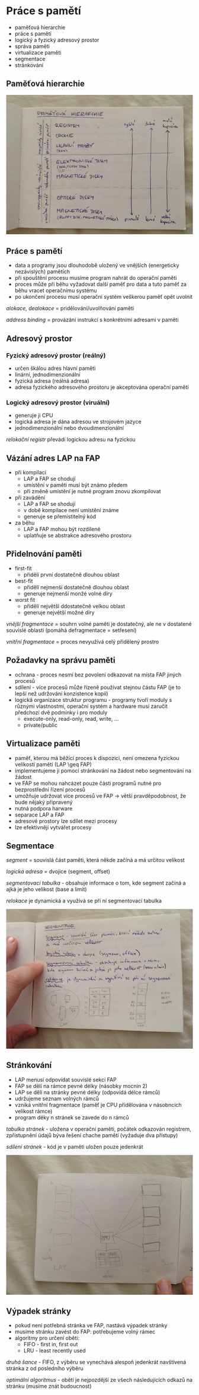 # Práce s pamětí
- paměťová hierarchie
- práce s pamětí
- logický a fyzický adresový prostor
- správa paměti
- virtualizace paměti
- segmentace
- stránkování

## Paměťová hierarchie

![](08/IMG_4418.JPG)

## Práce s pamětí
- data a programy jsou dlouhodobě uložený ve vnějších (energeticky nezávislých) pamětích
- při spouštění procesu musíme program nahrát do operační paměti
- proces může při běhu vyžadovat další paměť pro data a tuto paměť za běhu vracet operačnímu systému
- po ukončení procesu musí operační systém veškerou paměť opět uvolnit

_alokace, dealokace_ = pridělování/uvolňování paměti

_address binding_ = provázání instrukcí s konkrétními adresami v paměti

## Adresový prostor

### Fyzický adresový prostor (reálný)
- určen škálou adres hlavní paměti
- linární, jednodimenzionální
- fyzická adresa (reálná adresa)
- adresa fyzického adresového prostoru je akceptována operační pamětí

### Logický adresový prostor (viruální)
- generuje ji CPU
- logická adresa je dána adresou ve strojovém jazyce
- jednodimenzionální nebo dvoudimenzionální

_relokační registr_ převádí logickou adresu na fyzickou

## Vázání adres LAP na FAP
- při kompilaci
    - LAP a FAP se chodují
    - umístění v paměti musí být známo předem
    - při změně umístění je nutné program znovu zkompilovat
- při zavádění
    - LAP a FAP se shodují
    - v době kompilace není umístění známe
    - generuje se přemístitelný kód
- za běhu
    - LAP a FAP mohou být rozdílené
    - uplatňuje se abstrakce adresového prostoru

## Přidelnování paměti
- first-fit
    - přidělí první dostatečně dlouhou oblast
- best-fit
    - přidělí nejmenší dostatečně dlouhou oblast
    - generuje nejmenší monžé volné díry
- worst fit
    - přidělí největší ddostatečně velkou oblast
    - generuje největší možné díry

_vnější fragmentace_ = souhrn volné paměti je dostatečný, ale ne v dostatené souvislé oblasti (pomáhá defragmentace = setřesení)

_vnitřní fragmentace_ = proces nevyužívá celý přidělený prostro

## Požadavky na správu paměti
- ochrana - proces nesmí bez povolení odkazovat na místa FAP jiných procesů
- sdílení - více procesů může řízeně používat stejnou částu FAP (je to lepší než udržování konzistence kopií)
- logická organizace struktur programu - programy tvoří moduly s různými vlastnostmi, operační systém a hardware musí zaručit předchozí dvě podmínky i pro moduly
    - execute-only, read-only, read, write, ...
    - private/public

## Virtualizace paměti
- paměť, kterou má běžící proces k dispozici, není omezena fyzickou velikostí paměti (LAP \geq FAP)
- implementujeme ji pomocí stránkování na žádost nebo segmentování na žádost
- ve FAP se mohou nahcázet pouze části programů nutné pro bezprostřední řízení procesů
- umožňuje udržovat více procesů ve FAP ->  větší pravděpodobnost, že bude nějaký připravený
- nutná podpora harware
- separace LAP a FAP
- adresové prostory lze sdílet mezi procesy
- lze efektivněji vytvářet procesy

## Segmentace
_segment_ = souvislá část paměti, která někde začíná a má určitou velikost

_logická adresa_ = dvojice (segment, offset)

_segmentovací tabulka_ - obsahuje informace o tom, kde segment začíná a ajká je jeho velikost (base a limit)

_relokace_ je dynamická a využívá se při ní segmentovací tabulka

![](08/IMG_4425.JPG)

## Stránkování
- LAP menusí odpovídat souvislé sekci FAP
- FAP se dělí na rámce pevné délky (násobky mocnin 2)
- LAP se dělí na stránky pevné délky (odpovídá délce rámců)
- udržujeme seznam volných rámců
- vzniká vnitřní fragmentace (paměť je CPU přidělována v násobncích velikost rámce)
- program déky n stránek se zavede do n rámců

_tabulka stránek_ - uložena v operační paměti, počátek odkazován registrem, zpřístupnění údajů býva řešení chache pamětí (vyžaduje dva přístupy)

_sdílení stránek_ - kód je v paměti uložen pouze jedenkrát

![](08/IMG_4426.JPG)

## Výpadek stránky
- pokud není potřebná stránka ve FAP, nastává výpadek stránky
- musíme stránku zavést do FAP: potřebujeme volný rámec
- algoritmy pro určení oběti:
    - FIFO - first in, first out
    - LRU - least recently used

_druhá šance_ - FIFO, z výběru se vynechává alespoň jedenkrát navštívená stránka z od posledního výběru

_optimální algoritmus_ - obětí je nejpozdější ze všech následujících odkazů na stránku (musíme znát budoucnost)